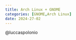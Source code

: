 ```yaml
---
title: Arch Linux + GNOME 
categories: [GNOME,Arch Linux]
date: 2024-27-02
---
```


@luccaspolonio

